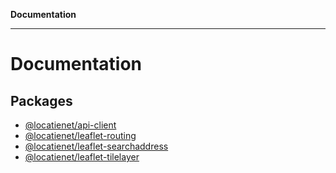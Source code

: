 **Documentation**

***

# Documentation

## Packages

- [@locatienet/api-client](@locatienet/api-client/README.md)
- [@locatienet/leaflet-routing](@locatienet/leaflet-routing/README.md)
- [@locatienet/leaflet-searchaddress](@locatienet/leaflet-searchaddress/README.md)
- [@locatienet/leaflet-tilelayer](@locatienet/leaflet-tilelayer/README.md)
